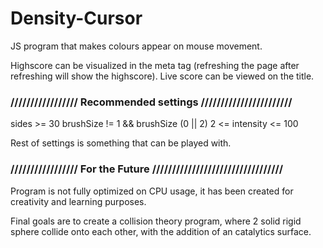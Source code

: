 # Density-Cursor
JS program that makes colours appear on mouse movement.

Highscore can be visualized in the meta tag (refreshing the page after refreshing will show the highscore).
Live score can be viewed on the title.

<h3>///////////////// Recommended settings ///////////////////////</h3>

sides >= 30
brushSize != 1 && brushSize (0 || 2)
2 <= intensity <= 100 

Rest of settings is something that can be played with.

<h3>///////////////// For the Future /////////////////////////////////</h3>

Program is not fully optimized on CPU usage, it has been created for creativity and learning purposes.

Final goals are to create a collision theory program, where 2 solid rigid sphere collide onto each other, with the addition of an catalytics surface.
